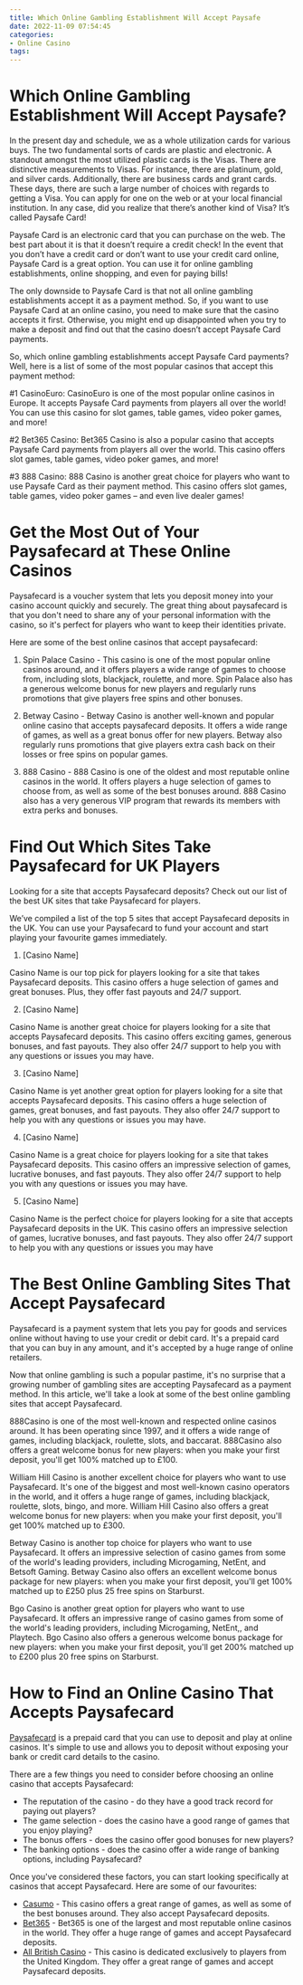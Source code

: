 ```yaml
---
title: Which Online Gambling Establishment Will Accept Paysafe
date: 2022-11-09 07:54:45
categories:
- Online Casino
tags:
---
```



#  Which Online Gambling Establishment Will Accept Paysafe?

In the present day and schedule, we as a whole utilization cards for various buys. The two fundamental sorts of cards are plastic and electronic. A standout amongst the most utilized plastic cards is the Visas. There are distinctive measurements to Visas. For instance, there are platinum, gold, and silver cards. Additionally, there are business cards and grant cards. These days, there are such a large number of choices with regards to getting a Visa. You can apply for one on the web or at your local financial institution. In any case, did you realize that there’s another kind of Visa? It’s called Paysafe Card!

Paysafe Card is an electronic card that you can purchase on the web. The best part about it is that it doesn’t require a credit check! In the event that you don’t have a credit card or don’t want to use your credit card online, Paysafe Card is a great option. You can use it for online gambling establishments, online shopping, and even for paying bills!

The only downside to Paysafe Card is that not all online gambling establishments accept it as a payment method. So, if you want to use Paysafe Card at an online casino, you need to make sure that the casino accepts it first. Otherwise, you might end up disappointed when you try to make a deposit and find out that the casino doesn’t accept Paysafe Card payments.

So, which online gambling establishments accept Paysafe Card payments? Well, here is a list of some of the most popular casinos that accept this payment method:

#1 CasinoEuro: CasinoEuro is one of the most popular online casinos in Europe. It accepts Paysafe Card payments from players all over the world! You can use this casino for slot games, table games, video poker games, and more!

#2 Bet365 Casino: Bet365 Casino is also a popular casino that accepts Paysafe Card payments from players all over the world. This casino offers slot games, table games, video poker games, and more!

#3 888 Casino: 888 Casino is another great choice for players who want to use Paysafe Card as their payment method. This casino offers slot games, table games, video poker games – and even live dealer games!

#  Get the Most Out of Your Paysafecard at These Online Casinos

Paysafecard is a voucher system that lets you deposit money into your casino account quickly and securely. The great thing about paysafecard is that you don't need to share any of your personal information with the casino, so it's perfect for players who want to keep their identities private.

Here are some of the best online casinos that accept paysafecard:

1. Spin Palace Casino - This casino is one of the most popular online casinos around, and it offers players a wide range of games to choose from, including slots, blackjack, roulette, and more. Spin Palace also has a generous welcome bonus for new players and regularly runs promotions that give players free spins and other bonuses.

2. Betway Casino - Betway Casino is another well-known and popular online casino that accepts paysafecard deposits. It offers a wide range of games, as well as a great bonus offer for new players. Betway also regularly runs promotions that give players extra cash back on their losses or free spins on popular games.

3. 888 Casino - 888 Casino is one of the oldest and most reputable online casinos in the world. It offers players a huge selection of games to choose from, as well as some of the best bonuses around. 888 Casino also has a very generous VIP program that rewards its members with extra perks and bonuses.

#  Find Out Which Sites Take Paysafecard for UK Players

Looking for a site that accepts Paysafecard deposits? Check out our list of the best UK sites that take Paysafecard for players.

We’ve compiled a list of the top 5 sites that accept Paysafecard deposits in the UK. You can use your Paysafecard to fund your account and start playing your favourite games immediately.

1. [Casino Name] 

Casino Name is our top pick for players looking for a site that takes Paysafecard deposits. This casino offers a huge selection of games and great bonuses. Plus, they offer fast payouts and 24/7 support.

2. [Casino Name] 

Casino Name is another great choice for players looking for a site that accepts Paysafecard deposits. This casino offers exciting games, generous bonuses, and fast payouts. They also offer 24/7 support to help you with any questions or issues you may have.

3. [Casino Name] 

Casino Name is yet another great option for players looking for a site that accepts Paysafecard deposits. This casino offers a huge selection of games, great bonuses, and fast payouts. They also offer 24/7 support to help you with any questions or issues you may have.

4. [Casino Name] 

Casino Name is a great choice for players looking for a site that takes Paysafecard deposits. This casino offers an impressive selection of games, lucrative bonuses, and fast payouts. They also offer 24/7 support to help you with any questions or issues you may have.

5. [Casino Name] 

Casino Name is the perfect choice for players looking for a site that accepts Paysafecard deposits in the UK. This casino offers an impressive selection of games, lucrative bonuses, and fast payouts. They also offer 24/7 support to help you with any questions or issues you may have

#  The Best Online Gambling Sites That Accept Paysafecard

Paysafecard is a payment system that lets you pay for goods and services online without having to use your credit or debit card. It's a prepaid card that you can buy in any amount, and it's accepted by a huge range of online retailers.

Now that online gambling is such a popular pastime, it's no surprise that a growing number of gambling sites are accepting Paysafecard as a payment method. In this article, we'll take a look at some of the best online gambling sites that accept Paysafecard.

888Casino is one of the most well-known and respected online casinos around. It has been operating since 1997, and it offers a wide range of games, including blackjack, roulette, slots, and baccarat. 888Casino also offers a great welcome bonus for new players: when you make your first deposit, you'll get 100% matched up to £100.

William Hill Casino is another excellent choice for players who want to use Paysafecard. It's one of the biggest and most well-known casino operators in the world, and it offers a huge range of games, including blackjack, roulette, slots, bingo, and more. William Hill Casino also offers a great welcome bonus for new players: when you make your first deposit, you'll get 100% matched up to £300.

Betway Casino is another top choice for players who want to use Paysafecard. It offers an impressive selection of casino games from some of the world's leading providers, including Microgaming, NetEnt, and Betsoft Gaming. Betway Casino also offers an excellent welcome bonus package for new players: when you make your first deposit, you'll get 100% matched up to £250 plus 25 free spins on Starburst.

Bgo Casino is another great option for players who want to use Paysafecard. It offers an impressive range of casino games from some of the world's leading providers, including Microgaming, NetEnt,, and Playtech. Bgo Casino also offers a generous welcome bonus package for new players: when you make your first deposit, you'll get 200% matched up to £200 plus 20 free spins on Starburst.

#  How to Find an Online Casino That Accepts Paysafecard

[Paysafecard](https://paysafecard.com/) is a prepaid card that you can use to deposit and play at online casinos. It's simple to use and allows you to deposit without exposing your bank or credit card details to the casino.

There are a few things you need to consider before choosing an online casino that accepts Paysafecard:

- The reputation of the casino - do they have a good track record for paying out players?
- The game selection - does the casino have a good range of games that you enjoy playing?
- The bonus offers - does the casino offer good bonuses for new players?
- The banking options - does the casino offer a wide range of banking options, including Paysafecard?

Once you've considered these factors, you can start looking specifically at casinos that accept Paysafecard. Here are some of our favourites:

- [Casumo](https://www.casumo.com/) - This casino offers a great range of games, as well as some of the best bonuses around. They also accept Paysafecard deposits.
- [Bet365](https://www.bet365.com/) - Bet365 is one of the largest and most reputable online casinos in the world. They offer a huge range of games and accept Paysafecard deposits.
- [All British Casino](https://www.allbritishcasino.com/) - This casino is dedicated exclusively to players from the United Kingdom. They offer a great range of games and accept Paysafecard deposits.